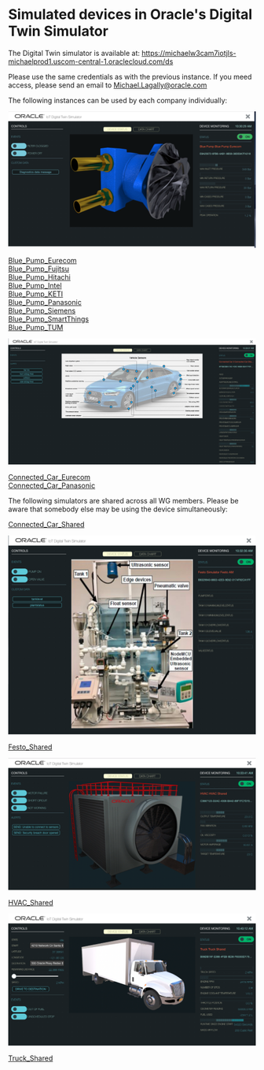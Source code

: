 # Simulated devices in Oracle's Digital Twin Simulator

The Digital Twin simulator is available at:
https://michaelw3cam7iotjls-michaelprod1.uscom-central-1.oraclecloud.com/ds

Please use the same credentials as with the previous instance.
If you meed access, please send an email to [Michael.Lagally@oracle.com](mailto://Michael.Lagally@oracle.com)


The following instances can be used by each company individually:

![](../../descriptions/Oracle/images/BluePump.png)

[Blue_Pump_Eurecom](../../TDs/Oracle/Blue_Pump_Eurecom.jsonld)  
[Blue_Pump_Fujitsu](../../TDs/Oracle/Blue_Pump_Fujitsu.jsonld)  
[Blue_Pump_Hitachi](../../TDs/Oracle/Blue_Pump_Hitachi.jsonld)  
[Blue_Pump_Intel](../../TDs/Oracle/Blue_Pump_Intel.jsonld)  
[Blue_Pump_KETI](../../TDs/Oracle/Blue_Pump_KETI.jsonld)  
[Blue_Pump_Panasonic](../../TDs/Oracle/Blue_Pump_Panasonic.jsonld)  
[Blue_Pump_Siemens](../../TDs/Oracle/Blue_Pump_Siemens.jsonld)  
[Blue_Pump_SmartThings](../../TDs/Oracle/Blue_Pump_SmartThings.jsonld)  
[Blue_Pump_TUM](../../TDs/Oracle/Blue_Pump_TUM.jsonld)  

![](../../descriptions/Oracle/images/ConnectedCar.png)

[Connected_Car_Eurecom](../../TDs/Oracle/Connected_Car_Eurecom.jsonld)  
[Connected_Car_Panasonic](../../TDs/Oracle/Connected_Car_Panasonic.jsonld)  

The following simulators are shared across all WG members.
Please be aware that somebody else may be using the device simultaneously:

[Connected_Car_Shared](../../TDs/Oracle/Connected_Car_Shared.jsonld)  

![](../../descriptions/Oracle/images/Festo.png)

[Festo_Shared](../../TDs/Oracle/Festo_Shared.jsonld)   

![](../../descriptions/Oracle/images/HVAC.png)

[HVAC_Shared](../../TDs/Oracle/HVAC_Shared.jsonld)  

![](../../descriptions/Oracle/images/Truck.png) 

[Truck_Shared](../../TDs/Oracle/Truck_Shared.jsonld) 
